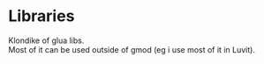# Libraries

Klondike of glua libs.  
Most of it can be used outside of gmod (eg i use most of it in Luvit).
